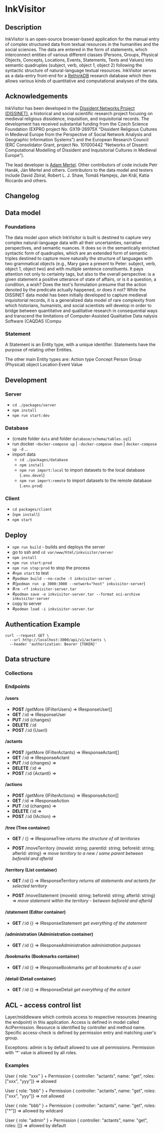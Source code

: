 # InkVisitor

## Description
InkVisitor is an open-source browser-based application for the manual entry of complex structured data from textual resources in the humanities and the social sciences. The data are entered in the form of statements, which interconnect entities of various different classes (Persons, Groups, Physical Objects, Concepts, Locations, Events, Statements, Texts and Values) into semantic quadruples (subject, verb, object 1, object 2) following the syntactic structure of natural-language textual resources. InkVisitor serves as a data-entry front-end for a [RethinkDB](https://rethinkdb.com/) research database which then allows various kinds of quantitative and computational analyses of the data.

## Acknowledgements
InkVisitor has been developed in the [Dissident Networks Project (DISSINET)](https://dissinet.cz), a historical and social scientific research project focusing on medieval religious dissidence, inquisition, and inquisitorial records. The development has received substantial funding from the Czech Science Foundation (EXPRO project No. GX19-26975X “Dissident Religious Cultures in Medieval Europe from the Perspective of Social Network Analysis and Geographic Information Systems”) and the European Research Council (ERC Consolidator Grant, project No. 101000442 “Networks of Dissent: Computational Modelling of Dissident and Inquisitorial Cultures in Medieval Europe”).

The lead developer is [Adam Mertel](https://github.com/adammertel/). Other contributors of code include Petr Hanák, Ján Mertel and others. Contributors to the data model and testers include David Zbíral, Robert L. J. Shaw, Tomáš Hampejs, Jan Král, Katia Riccardo and others.

## Changelog

## Data model

### Foundations
The data model upon which InkVisitor is built is destined to capture very complex natural-language data with all their uncertainties, narrative perspectives, and semantic nuances. It does so in the semantically enriched syntactic form of quadruples, which are an extended form of semantic triples destined to capture more naturally the structure of languages with two grammatical objects (e.g., Mary gave a present to Peter: subject, verb, object 1, object two) and with multiple sentence constituents. It pays attention not only to certainty tags, but also to the overall perspective: is a given statement a positive utterance of state of affairs, or is it a question, a condition, a wish? Does the text's formulation presume that the action denoted by the predicate actually happened, or does it not? While the DISSINET data model has been initially developed to capture medieval inquisitorial records, it is a generalized data model of rare complexity from which historians, humanists, and social scientists will develop in order to bridge between quantitative and qualitative research in consequential ways and transcend the limitations of Computer-Assisted Qualitative Data nalysis Software (CAQDAS (Compu

### Statement
A Statement is an Entity type, with a unique identifier. Statements have the purpose of relating other Entities.


The other main Entity types are:
Action type
Concept
Person
Group
(Physical) object
Location
Event
Value


## Development

### Server

- `cd ./packages/server`
- `npm install`
- `npm run start:dev`

### Database

- (create folder `data` and folder `database/schema/tables.sql`)
- run docker -`docker-compose up` | `-docker-compose down` | `docker-compose up -d` ...
- import data
  - `cd ./packages/database`
  - `npm install`
  - `npm run import:local` to import datasets to the local database (`.env.devel`)
  - `npm run import:remote` to import datasets to the remote database (`.env.prod`)

### Client

- `cd packages/client`
- (`npm install`)
- `npm start`

## Deploy

- `npm run build` - builds and deploys the server
- go to ssh and `cd var/www/html/inkvisitor/server`
- `npm install`
- `npm run start:prod`
- `npm run stop:prod` to stop the process
- #`npm start` to test
- #`podman build --no-cache -t inkvisitor-server .`
- #(`podman run -p 3000:3000 --network="host" inkvisitor-server`)
- #`rm -rf inkvisitor-server.tar`
- #`podman save -o inkvisitor-server.tar --format oci-archive inkvisitor-server`
- copy to server
- #`podman load -i inkvisitor-server.tar`

## Authentication Example

```shell
curl --request GET \
  --url http://localhost:3000/api/v1/actants \
  --header 'authorization: Bearer {TOKEN}'
```

## Data structure

### Collections

### Endpoints

#### /users

- **POST** /getMore {IFilterUsers} => IResponseUser[]
- **GET** /:id => IResponseUser
- **PUT** /:id {changes}
- **DELETE** /:id
- **POST** /:id {UserI}

#### /actants

- **POST** /getMore {IFilterActants} => IResponseActant[]
- **GET** /:id => IResponseActant
- **PUT** /:id {changes} =>
- **DELETE** /:id =>
- **POST** /:id {ActantI} =>

#### /actions

- **POST** /getMore {IFilterActions} => IResponseAction[]
- **GET** /:id => IResponseAction
- **PUT** /:id {changes} =>
- **DELETE** /:id =>
- **POST** /:id {IAction} =>

#### /tree (Tree container)

- **GET** /
  {}
  => IResponseTree
  _returns the structure of all territories_

- **POST** /moveTerritory
  {moveId: string; parentId: string; beforeId: string; afterId: string}
  =>
  _move territory to a new / same parent between beforeId and afterId_

#### /territory (List container)

- **GET** /:id
  {}
  => IResponseTerritory
  _returns all statements and actants for selected territory_

- **POST** /moveStatement
  {moveId: string; beforeId: string; afterId: string}
  =>
  _move statement within the territory - between beforeId and afterId_

#### /statement (Editor container)

- **GET** /:id
  {}
  => IResponseStatement
  _get everything of the statement_

#### /administration (Administration container)

- **GET** /:id
  {}
  => IResponseAdministration
  _administration purposes_

#### /bookmarks (Bookmarks container)

- **GET** /:id
  {}
  => IResponseBookmarks
  _get all bookmarks of a user_

#### /detail (Detail container)

- **GET** /:id
  {}
  => IResponseDetail
  _get everything of the actant_

## ACL - access control list

Layer/middleware which controls access to respective resources (meaning the endpoint) in this application.
Access is defined in model called AclPermission. Resource is identified by controller and method name.
Specific access-check is defined by permission entry and matching user's group.

Exceptions: admin is by default allowed to use all permissions. Permission with '\*' value is allowed by all roles.

### Examples

User { role: "xxx" } + Permission { controller: "actants", name: "get", roles: ["xxx", "yyy"]} => allowed

User { role: "bbb" } + Permission { controller: "actants", name: "get", roles: ["xxx", "yyy"]} => not allowed

User { role: "bbb" } + Permission { controller: "actants", name: "get", roles: ["*"]} => allowed by wildcard

User { role: "admin" } + Permission { controller: "actants", name: "get", roles: []} => allowed by default
